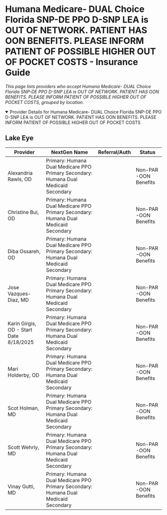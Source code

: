 # Humana Medicare- DUAL Choice Florida SNP-DE PPO D-SNP LEA is OUT OF NETWORK. PATIENT HAS OON BENEFITS. PLEASE INFORM PATIENT OF POSSIBLE HIGHER OUT OF POCKET COSTS - Insurance Guide

*This page lists providers who accept Humana Medicare- DUAL Choice Florida SNP-DE PPO D-SNP LEA is OUT OF NETWORK. PATIENT HAS OON BENEFITS. PLEASE INFORM PATIENT OF POSSIBLE HIGHER OUT OF POCKET COSTS, grouped by location.*

<details open><summary>Provider Details for Humana Medicare- DUAL Choice Florida SNP-DE PPO D-SNP LEA is OUT OF NETWORK. PATIENT HAS OON BENEFITS. PLEASE INFORM PATIENT OF POSSIBLE HIGHER OUT OF POCKET COSTS</summary>

## Lake Eye 

| Provider | NextGen Name | Referral/Auth | Status |
|----------|-------------|--------------|--------|
| Alexandria Rawls, OD | Primary: Humana Dual Medicare PPO Primary                                                 Secondary: Humana Dual Medicaid Secondary |  | Non-PAR -OON Benefits |
| Christine Bui, OD | Primary: Humana Dual Medicare PPO Primary                                                 Secondary: Humana Dual Medicaid Secondary |  | Non-PAR -OON Benefits |
| Diba Ossareh, OD | Primary: Humana Dual Medicare PPO Primary                                                 Secondary: Humana Dual Medicaid Secondary |  | Non-PAR -OON Benefits |
| Jose Vazques-Diaz, MD | Primary: Humana Dual Medicare PPO Primary                                                 Secondary: Humana Dual Medicaid Secondary |  | Non-PAR -OON Benefits |
| Karin Girgis, OD - Start Date 8/18/2025 | Primary: Humana Dual Medicare PPO Primary                                                 Secondary: Humana Dual Medicaid Secondary |  | Non-PAR -OON Benefits |
| Mari Holderby, OD | Primary: Humana Dual Medicare PPO Primary                                                 Secondary: Humana Dual Medicaid Secondary |  | Non-PAR -OON Benefits |
| Scot Holman, MD | Primary: Humana Dual Medicare PPO Primary                                                 Secondary: Humana Dual Medicaid Secondary |  | Non-PAR -OON Benefits |
| Scott Wehrly, MD | Primary: Humana Dual Medicare PPO Primary                                                 Secondary: Humana Dual Medicaid Secondary |  | Non-PAR -OON Benefits |
| Vinay Gutti, MD | Primary: Humana Dual Medicare PPO Primary                                                 Secondary: Humana Dual Medicaid Secondary |  | Non-PAR -OON Benefits |

</details>

